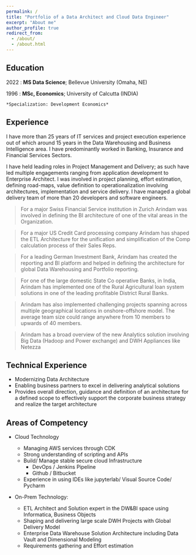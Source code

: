 ```yaml
---
permalink: /
title: "Portfolio of a Data Architect and Cloud Data Engineer"
excerpt: "About me"
author_profile: true
redirect_from: 
  - /about/
  - /about.html
---
```


Education
---------

2022
:   **MS Data Science**; Bellevue University (Omaha, NE)

1996
:   **MSc, Economics**; University of Calcutta (INDIA)

    *Specialization: Development Economics*

Experience
----------
I have more than 25 years of IT services and project execution experience out of which around 15 years in the Data Warehousing and Business Intelligence area. I have predominantly worked in Banking, Insurance and Financial Services Sectors. 

I have held leading roles in Project Management and Delivery; as such have led multiple engagements ranging from application development to Enterprise Architect. I was involved in project planning, effort estimation, defining road-maps, value definition to operationalization involving architectures, implementation and service delivery. I have managed a global delivery team of more than 20 developers and software engineers.

> For a major Swiss Financial Service institution in Zurich Arindam was involved in defining the BI architecture of one of the vital areas in the Organization.

> For a major US Credit Card processing company  Arindam has shaped the ETL Architecture for the unification and simplification of the Comp calculation process of their Sales Reps.

> For a leading German Investment Bank, Arindam has created the reporting and BI platform and helped in defining the architecture for global Data Warehousing and Portfolio reporting.

> For one of the large domestic State Co operative Banks, in India, Arindam has implemented one of the Rural Agricultural loan system solutions in one of the leading profitable District Rural Banks. 

> Arindam has also implemented challenging projects spanning across multiple geographical locations in onshore-offshore model. The average team size could range anywhere from 10 members to upwards of 40 members.

> Arindam has a broad overview of the new Analytics solution involving Big Data (Hadoop and Power exchange) and DWH Appliances like Netezza


Technical Experience
--------------------
* Modernizing Data Architecture
* Enabling business partners to excel in delivering analytical solutions
* Provides overall direction, guidance and definition of an architecture for a defined scope to effectively support the corporate business strategy and realize the target architecture

Areas of Competency
----------------------------------------

* Cloud Technology
    * Managing AWS services through CDK 
    * Strong understanding of scripting and APIs
    * Build/ Manage stable secure cloud Infrastructure 
        * DevOps / Jenkins Pipeline
        * Github / Bitbucket
    * Experience in using IDEs like jupyterlab/ Visual Source Code/ Pycharm
    
* On-Prem Technology:

     * ETL Architect and Solution expert in the DW&BI space using Informatica, Business Objects
     * Shaping and delivering large scale DWH Projects with Global Delivery Model
     * Enterprise Data Warehouse Solution Architecture including Data Vault and Dimensional Modeling
     * Requirements gathering and Effort estimation 